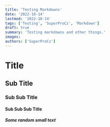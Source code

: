 ```yaml
---
title: 'Testing Markdowns'
date: '2022-10-14'
lastmod: '2022-10-14'
tags: ['Testing', 'SuperProCz', 'Markdown']
draft: true
summary: 'Testing markdowns and other things.'
images:
authors: ['SuperProCz']
---
```


# Title
## Sub Title
### Sub Sub Title
#### Sub Sub Sub Title
##### Some random small text
